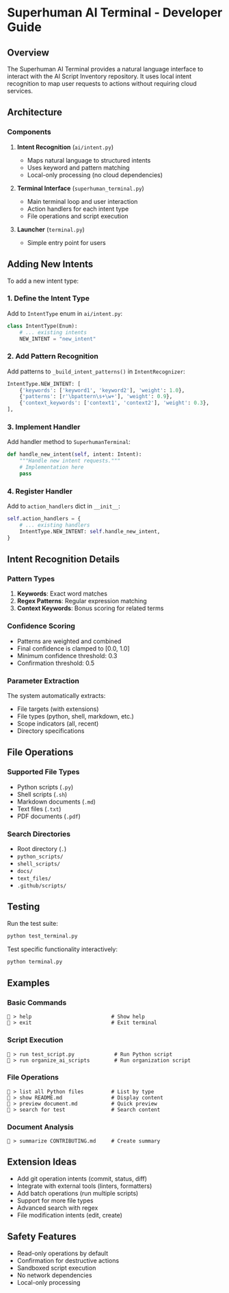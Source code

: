 # Superhuman AI Terminal - Developer Guide

## Overview

The Superhuman AI Terminal provides a natural language interface to interact with the AI Script Inventory repository. It uses local intent recognition to map user requests to actions without requiring cloud services.

## Architecture

### Components

1. **Intent Recognition** (`ai/intent.py`)
   - Maps natural language to structured intents
   - Uses keyword and pattern matching
   - Local-only processing (no cloud dependencies)

2. **Terminal Interface** (`superhuman_terminal.py`)
   - Main terminal loop and user interaction
   - Action handlers for each intent type
   - File operations and script execution

3. **Launcher** (`terminal.py`)
   - Simple entry point for users

## Adding New Intents

To add a new intent type:

### 1. Define the Intent Type

Add to `IntentType` enum in `ai/intent.py`:

```python
class IntentType(Enum):
    # ... existing intents
    NEW_INTENT = "new_intent"
```

### 2. Add Pattern Recognition

Add patterns to `_build_intent_patterns()` in `IntentRecognizer`:

```python
IntentType.NEW_INTENT: [
    {'keywords': ['keyword1', 'keyword2'], 'weight': 1.0},
    {'patterns': [r'\bpattern\s+\w+'], 'weight': 0.9},
    {'context_keywords': ['context1', 'context2'], 'weight': 0.3},
],
```

### 3. Implement Handler

Add handler method to `SuperhumanTerminal`:

```python
def handle_new_intent(self, intent: Intent):
    """Handle new intent requests."""
    # Implementation here
    pass
```

### 4. Register Handler

Add to `action_handlers` dict in `__init__`:

```python
self.action_handlers = {
    # ... existing handlers
    IntentType.NEW_INTENT: self.handle_new_intent,
}
```

## Intent Recognition Details

### Pattern Types

1. **Keywords**: Exact word matches
2. **Regex Patterns**: Regular expression matching
3. **Context Keywords**: Bonus scoring for related terms

### Confidence Scoring

- Patterns are weighted and combined
- Final confidence is clamped to [0.0, 1.0]
- Minimum confidence threshold: 0.3
- Confirmation threshold: 0.5

### Parameter Extraction

The system automatically extracts:
- File targets (with extensions)
- File types (python, shell, markdown, etc.)
- Scope indicators (all, recent)
- Directory specifications

## File Operations

### Supported File Types

- Python scripts (`.py`)
- Shell scripts (`.sh`)
- Markdown documents (`.md`)
- Text files (`.txt`)
- PDF documents (`.pdf`)

### Search Directories

- Root directory (`.`)
- `python_scripts/`
- `shell_scripts/`
- `docs/`
- `text_files/`
- `.github/scripts/`

## Testing

Run the test suite:

```bash
python test_terminal.py
```

Test specific functionality interactively:

```bash
python terminal.py
```

## Examples

### Basic Commands

```
🤖 > help                          # Show help
🤖 > exit                          # Exit terminal
```

### Script Execution

```
🤖 > run test_script.py             # Run Python script
🤖 > run organize_ai_scripts        # Run organization script
```

### File Operations

```
🤖 > list all Python files         # List by type
🤖 > show README.md                # Display content
🤖 > preview document.md           # Quick preview
🤖 > search for test               # Search content
```

### Document Analysis

```
🤖 > summarize CONTRIBUTING.md     # Create summary
```

## Extension Ideas

- Add git operation intents (commit, status, diff)
- Integrate with external tools (linters, formatters)
- Add batch operations (run multiple scripts)
- Support for more file types
- Advanced search with regex
- File modification intents (edit, create)

## Safety Features

- Read-only operations by default
- Confirmation for destructive actions
- Sandboxed script execution
- No network dependencies
- Local-only processing